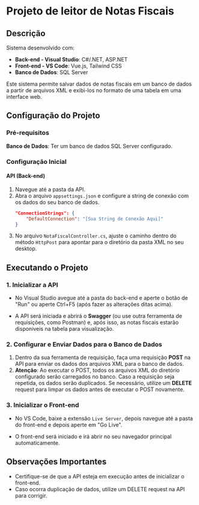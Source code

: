 # Projeto de leitor de Notas Fiscais

## Descrição
Sistema desenvolvido com:

- **Back-end - Visual Studio**: C#/.NET, ASP.NET
- **Front-end - VS Code**: Vue.js, Tailwind CSS
- **Banco de Dados**: SQL Server

Este sistema permite salvar dados de notas fiscais em um banco de dados a partir de arquivos XML e exibi-los no formato de uma tabela em uma interface web.

## Configuração do Projeto

### Pré-requisitos

**Banco de Dados**: Ter um banco de dados SQL Server configurado.

### Configuração Inicial

#### API (Back-end)
1. Navegue até a pasta da API.
2. Abra o arquivo `appsettings.json` e configure a string de conexão com os dados do seu banco de dados.
   ```json
   "ConnectionStrings": {
       "DefaultConnection": "[Sua String de Conexão Aqui]"
   }
   ```
3. No arquivo `NotaFiscalController.cs`, ajuste o caminho dentro do método `HttpPost` para apontar para o diretório da pasta XML no seu desktop.

## Executando o Projeto

### 1. Inicializar a API
- No Visual Studio avegue até a pasta do back-end e aperte o botão de "Run" ou aperte Ctrl+F5 (após fazer as alterações ditas acima).

- A API será iniciada e abrirá o **Swagger** (ou use outra ferramenta de requisições, como Postman) e, após isso, as notas fiscais estarão disponiveis na tabela para visualização.

### 2. Configurar e Enviar Dados para o Banco de Dados
1. Dentro da sua ferramenta de requisição, faça uma requisição **POST** na API para enviar os dados dos arquivos XML para o banco de dados.
2. **Atenção**: Ao executar o POST, todos os arquivos XML do diretório configurado serão carregados no banco. Caso a requisição seja repetida, os dados serão duplicados. Se necessário, utilize um **DELETE** request para limpar os dados antes de executar o POST novamente.

### 3. Inicializar o Front-end
- No VS Code, baixe a extensão `Live Server`, depois navegue até a pasta do front-end e depois aperte em "Go Live".
 
- O front-end será iniciado e irá abrir no seu navegador principal automaticamente.

## Observações Importantes

- Certifique-se de que a API esteja em execução antes de inicializar o front-end.
- Caso ocorra duplicação de dados, utilize um DELETE request na API para corrigir.
